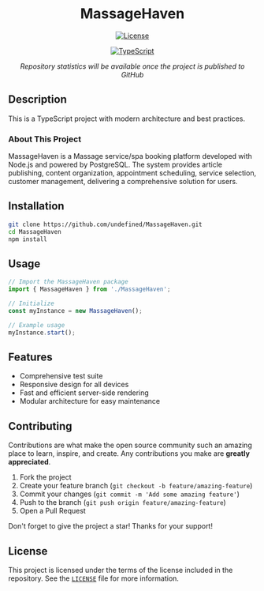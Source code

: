 <div align="center">

# MassageHaven

</div>

<div align="center">

[![License](https://img.shields.io/badge/license-Not%20Specified-lightgrey?style=for-the-badge&logo=opensourceinitiative&logoColor=white)](LICENSE)

[![TypeScript](https://img.shields.io/badge/TypeScript-3178C6?style=for-the-badge&logo=typescript&logoColor=white)]()

*Repository statistics will be available once the project is published to GitHub*

</div>

## Description

This is a TypeScript project with modern architecture and best practices.

### About This Project

MassageHaven is a Massage service/spa booking platform developed with Node.js and powered by PostgreSQL. The system provides article publishing, content organization, appointment scheduling, service selection, customer management, delivering a comprehensive solution for users.

## Installation

```bash
git clone https://github.com/undefined/MassageHaven.git
cd MassageHaven
npm install
```

## Usage

```javascript
// Import the MassageHaven package
import { MassageHaven } from './MassageHaven';

// Initialize
const myInstance = new MassageHaven();

// Example usage
myInstance.start();
```


## Features

- Comprehensive test suite
- Responsive design for all devices
- Fast and efficient server-side rendering
- Modular architecture for easy maintenance


## Contributing

Contributions are what make the open source community such an amazing place to learn, inspire, and create. Any contributions you make are **greatly appreciated**.

1. Fork the project
2. Create your feature branch (`git checkout -b feature/amazing-feature`)
3. Commit your changes (`git commit -m 'Add some amazing feature'`)
4. Push to the branch (`git push origin feature/amazing-feature`)
5. Open a Pull Request

Don't forget to give the project a star! Thanks for your support!

## License

This project is licensed under the terms of the license included in the repository. See the [`LICENSE`](LICENSE) file for more information.
